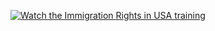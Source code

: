 [![Watch the Immigration Rights in USA training](https://github.com/github/SI-skills-based-volunteering/blob/main/Webinars/Immigration%20Rights%20in%20USA.png)](https://drive.google.com/file/d/1DpcPVCYwOgISAweDxFPPH6GqJzjyqiaC/view?usp=sharing)
